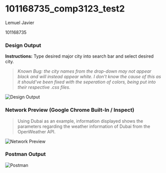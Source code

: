 # 101168735_comp3123_test2

Lemuel Javier

101168735

### Design Output

**Instructions:** Type desired major city into search bar and select desired city.

> *Known Bug: the city names from the drop-down may not appear black and will instead appear white. I don't know the cause of this as it should've been fixed with the seperation of colors, being put into their respective .css files.*

![Design Output](https://i.imgur.com/lDvAZw3.png)

### Network Preview (Google Chrome Built-In / Inspect)
> Using Dubai as an example, information displayed shows the parameters regarding the weather information of Dubai from the OpenWeather API.

![Network Preview](https://i.imgur.com/0c6hNoO.png)

### Postman Output

![Postman](https://i.imgur.com/NdsFKcN.png)
